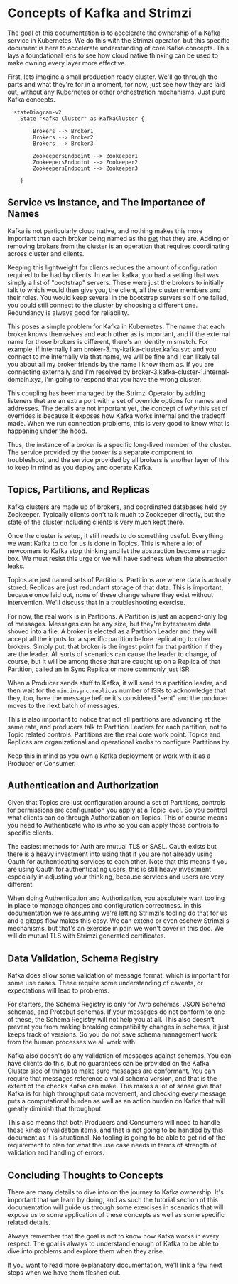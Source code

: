 # Concepts of Kafka and Strimzi

The goal of this documentation is to accelerate the ownership of a Kafka service in Kubernetes. We do this with the Strimzi operator, but this specific document is here to accelerate understanding of core Kafka concepts. This lays a foundational lens to see how cloud native thinking can be used to make owning every layer more effective.

First, lets imagine a small production ready cluster. We'll go through the parts and what they're for in a moment, for now, just see how they are laid out, without any Kubernetes or other orchestration mechanisms. Just pure Kafka concepts.

```mermaid
  stateDiagram-v2
    State "Kafka Cluster" as KafkaCluster {
        
        Brokers --> Broker1
        Brokers --> Broker2
        Brokers --> Broker3

        ZookeepersEndpoint --> Zookeeper1
        ZookeepersEndpoint --> Zookeeper2
        ZookeepersEndpoint --> Zookeeper3

    }
```

## Service vs Instance, and The Importance of Names

Kafka is not particularly cloud native, and nothing makes this more important than each broker being named as the [pet](http://cloudscaling.com/blog/cloud-computing/the-history-of-pets-vs-cattle/) that they are. Adding or removing brokers from the cluster is an operation that requires coordinating across cluster and clients.

Keeping this lightweight for clients reduces the amount of configuration required to be had by clients. In earlier kafka, you had a setting that was simply a list of "bootstrap" servers. These were just the brokers to initially talk to which would then give you, the client, all the cluster members and their roles. You would keep several in the bootstrap servers so if one failed, you could still connect to the cluster by choosing a different one. Redundancy is always good for reliability.

This poses a simple problem for Kafka in Kubernetes. The name that each broker knows themselves and each other as is important, and if the external name for those brokers is different, there's an identity mismatch. For example, if internally I am broker-3.my-kafka-cluster.kafka.svc and you connect to me internally via that name, we will be fine and I can likely tell you about all my broker friends by the name I know them as. If you are connecting externally and I'm resolved by broker-3.kafka-cluster-1.internal-domain.xyz, I'm going to respond that you have the wrong cluster.

This coupling has been managed by the Strimzi Operator by adding listeners that are an extra port with a set of override options for names and addresses. The details are not important yet, the concept of _why_ this set of overrides is because it exposes how Kafka works internal and the tradeoff made. When we run connection problems, this is very good to know what is happening under the hood.

Thus, the instance of a broker is a specific long-lived member of the cluster. The service provided by the broker is a separate component to troubleshoot, and the service provided by all brokers is another layer of this to keep in mind as you deploy and operate Kafka.

## Topics, Partitions, and Replicas

Kafka clusters are made up of brokers, and coordinated databases held by Zookeeper. Typically clients don't talk much to Zookeeper directly, but the state of the cluster including clients is very much kept there.

Once the cluster is setup, it still needs to do something useful. Everything we want Kafka to do for us is done in Topics. This is where a lot of newcomers to Kafka stop thinking and let the abstraction become a magic box. We must resist this urge or we will have sadness when the abstraction leaks.

Topics are just named sets of Partitions. Partitions are where data is actually stored. Replicas are just redundant storage of that data. This is important, because once laid out, none of these change where they exist without intervention. We'll discuss that in a troubleshooting exercise.

For now, the real work is in Partitions. A Partition is just an append-only log of messages. Messages can be any size, but they're bytestream data shoved into a file. A broker is elected as a Partition Leader and they will accept all the inputs for a specific partition before replicating to other brokers. Simply put, that broker is the ingest point for that partition if they are the leader. All sorts of scenarios can cause the leader to change, of course, but it will be among those that are caught up on a Replica of that Partition, called an In Sync Replica or more commonly just ISR.

When a Producer sends stuff to Kafka, it will send to a partition leader, and then wait for the `min.insync.replicas` number of ISRs to acknowledge that they, too, have the message before it's considered "sent" and the producer moves to the next batch of messages.

This is also important to notice that not all partitions are advancing at the same rate, and producers talk to Partition Leaders for each partition, not to Topic related controls. Partitions are the real core work point. Topics and Replicas are organizational and operational knobs to configure Partitions by.

Keep this in mind as you own a Kafka deployment or work with it as a Producer or Consumer.

## Authentication and Authorization

Given that Topics are just configuration around a set of Partitions, controls for permissions are configuration you apply at a Topic level. So you control what clients can do through Authorization on Topics. This of course means you need to Authenticate who is who so you can apply those controls to specific clients.

The easiest methods for Auth are mutual TLS or SASL. Oauth exists but there is a heavy investment into using that if you are not already using Oauth for authenticating services to each other. Note that this means if you are using Oauth for authenticating users, this is still heavy investment especially in adjusting your thinking, because services and users are very different.

When doing Authentication and Authorization, you absolutely want tooling in place to manage changes and configuration correctness. In this documentation we're assuming we're letting Strimzi's tooling do that for us and a gitops flow makes this easy. We can extend or even eschew Strimzi's mechanisms, but that's an exercise in pain we won't cover in this doc. We will do mutual TLS with Strimzi generated certificates.

## Data Validation, Schema Registry

Kafka does allow some validation of message format, which is important for some use cases. These require some understanding of caveats, or expectations will lead to problems.

For starters, the Schema Registry is only for Avro schemas, JSON Schema schemas, and Protobuf schemas. If your messages do not conform to one of these, the Schema Registry will not help you at all. This also doesn't prevent you from making breaking compatibility changes in schemas, it just keeps track of versions. So you do not save schema management work from the human processes we all work with.

Kafka also doesn't do any validation of messages against schemas. You can have clients do this, but no guarantees can be provided on the Kafka Cluster side of things to make sure messages are conformant. You can require that messages reference a valid schema version, and that is the extent of the checks Kafka can make. This makes a lot of sense give that Kafka is for high throughput data movement, and checking every message puts a computational burden as well as an action burden on Kafka that will greatly diminish that throughput.

This also means that both Producers and Consumers will need to handle these kinds of validation items, and that is not going to be handled by this document as it is situational. No tooling is going to be able to get rid of the requirement to plan for what the use case needs in terms of strength of validation and handling of errors.

## Concluding Thoughts to Concepts

There are many details to dive into on the journey to Kafka ownership. It's important that we learn by doing, and as such the tutorial section of this documentation will guide us through some exercises in scenarios that will expose us to some application of these concepts as well as some specific related details.

Always remember that the goal is not to know how Kafka works in every respect. The goal is always to understand enough of Kafka to be able to dive into problems and explore them when they arise.

If you want to read more explanatory documentation, we'll link a few next steps when we have them fleshed out.
